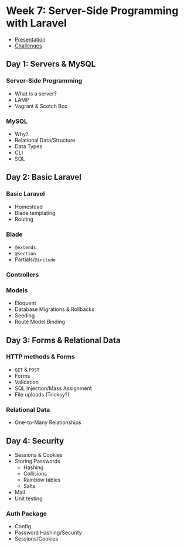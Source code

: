 # Week 7: Server-Side Programming with Laravel

- [Presentation](https://docs.google.com/presentation/d/1skAHzDLyDYkMJeRLq4Ha-DcgLnE4Yr8qpD5DLgIynIk)
- [Challenges](https://github.com/develop-me/bootcamp--week-07--laravel/tree/master/challenges)

## Day 1: Servers & MySQL

### Server-Side Programming
- What is a server?
- LAMP
- Vagrant & Scotch Box

### MySQL
- Why?
- Relational Data/Structure
- Data Types
- CLI
- SQL

## Day 2: Basic Laravel

### Basic Laravel
- Homestead
- Blade templating
- Routing

### Blade
- `@extends`
- `@section`
- Partials/`@include`

### Controllers

### Models
- Eloquent
- Database Migrations & Rollbacks
- Seeding
- Route Model Binding

## Day 3: Forms & Relational Data

### HTTP methods & Forms

- `GET` & `POST`
- Forms
- Validation
- SQL Injection/Mass Assignment
- File uploads (Tricksy?)

### Relational Data
- One-to-Many Relationships

## Day 4: Security
- Sessions & Cookies
- Storing Passwords
    - Hashing
    - Collisions
    - Rainbow tables
    - Salts
- Mail
- Unit testing

### Auth Package
- Config
- Password Hashing/Security
- Sessions/Cookies
